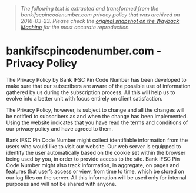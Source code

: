 > *The following text is extracted and transformed from the bankifscpincodenumber.com privacy policy that was archived on 2016-03-23. Please check the [original snapshot on the Wayback Machine](https://web.archive.org/web/20160323192439id_/http%3A//bankifscpincodenumber.com/HtmlPages/PrivacyPolicy.aspx) for the most accurate reproduction.*

# bankifscpincodenumber.com - Privacy Policy

  


The Privacy Policy by Bank IFSC Pin Code Number has been developed to make sure that our subscribers are aware of the possible use of information gathered by us during the subscription process. All this will help us to evolve into a better unit with focus entirely on client satisfaction. 

The Privacy Policy, however, is subject to change and all the changes will be notified to subscribers as and when the change has been implemented. Using the website indicates that you have read the terms and conditions of our privacy policy and have agreed to them. 

Bank IFSC Pin Code Number might collect identifiable information from the users who would like to visit our website. Our web server is equipped to identify the user automatically based on the cookie set within the browser being used by you, in order to provide access to the site. Bank IFSC Pin Code Number might also track information, in aggregate, on pages and features that user’s access or view, from time to time, which be stored on our log files on the server. All this information will be used only for internal purposes and will not be shared with anyone. 



